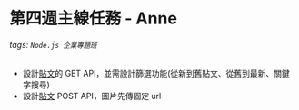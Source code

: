 # 第四週主線任務 - Anne
###### tags: `Node.js 企業專題班`

- 設計[貼文](https://xd.adobe.com/view/c0763dbe-fc15-42e8-be0b-8956ed03e675-9525/screen/5b6bb2a0-f0f3-4b39-841f-8cf3a0ed9707)的 GET API，並需設計篩選功能(從新到舊貼文、從舊到最新、關鍵字搜尋)
- 設計[貼文](https://xd.adobe.com/view/c0763dbe-fc15-42e8-be0b-8956ed03e675-9525/screen/dfc7891e-63fd-4141-989a-8776ee7ea9f0) POST API，圖片先傳固定 url